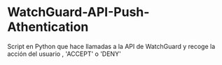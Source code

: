 # WatchGuard-API-Push-Athentication
Script en Python que hace llamadas a la API de WatchGuard y recoge la acción del usuario , 'ACCEPT' o 'DENY'

